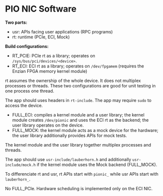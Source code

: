 # PIO NIC Software

**Two parts:**
* usr: APIs facing user applications (RPC programs)
* rt: runtime (PCIe, ECI, Mock)

**Build configurations:**
* RT_PCIE: PCIe rt as a library; operates on `/sys/bus/pci/devices/<device>`.
* RT_ECI: ECI rt as a library; operates on `/dev/fpgamem` (requires the Enzian
  FPGA memory kernel module)

rt assumes the ownership of the whole device. It does not multiplex processes or
threads. These two configurations are good for unit testing in one process
one thread.

The app should uses headers in `rt-include`. The app may require `sudo` to
access the device.

* FULL_ECI: compiles a kernel module and a user library; the kernel module
  creates `/dev/pionic` and uses the ECI rt as the backend; the user library
  operates on the device.
* FULL_MOCK: the kernel module acts as a mock device for the hardware; the user
  library additionally provides APIs for mock tests.

The kernel module and the user library together multiplex processes and threads.

The app should use `usr-include/lauberhorn.h` and additionally
`usr-include/mock.h` if the kernel module uses the Mock backend (FULL_MOCK).

To differenciate rt and usr, rt APIs start with `pionic_` while usr APIs start
with `lauberhorn_`.

No FULL_PCIe. Hardware scheduling is implemented only on the ECI NIC.